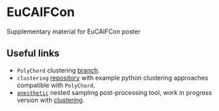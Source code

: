# EuCAIFCon
Supplementary material for EuCAIFCon poster

## Useful links

- `PolyChord` clustering [branch](https://github.com/AdamOrmondroyd/PolyChordLite/tree/cluster_tree).
- `clustering` [repository](https://github.com/adamormondroyd/clustering) with example python clustering approaches compatible with `PolyChord`.
- [`anesthetic`](https://github.com/handley-lab/anesthetic) nested sampling post-processing tool, work in progress version with [clustering](https://github.com/AdamOrmondroyd/anesthetic/tree/clustering).
